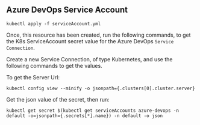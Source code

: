 ## Azure DevOps Service Account

`kubectl apply -f serviceAccount.yml`

Once, this resource has been created, run the following commands, to get the K8s ServiceAccount secret value for the Azure DevOps `Service Connection`.

Create a new Service Connection, of type Kubernetes, and use the following commands to get the values.

To get the Server Url:
```
kubectl config view --minify -o jsonpath={.clusters[0].cluster.server}
```


Get the json value of the secret, then run:
```
kubectl get secret $(kubectl get serviceAccounts azure-devops -n default -o=jsonpath={.secrets[*].name}) -n default -o json
```